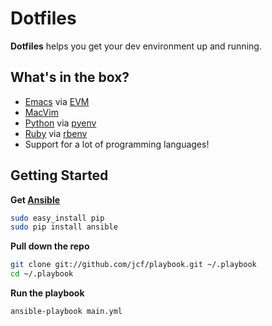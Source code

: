 # Dotfiles

**Dotfiles** helps you get your dev environment up and running.

## What's in the box?

- [Emacs][] via [EVM][]
- [MacVim][]
- [Python][] via [pyenv][]
- [Ruby][] via [rbenv][]
- Support for a lot of programming languages!

## Getting Started

**Get [Ansible][]**

``` sh
sudo easy_install pip
sudo pip install ansible
```

**Pull down the repo**

``` sh
git clone git://github.com/jcf/playbook.git ~/.playbook
cd ~/.playbook
```

**Run the playbook**

``` sh
ansible-playbook main.yml
```

[Ansible]: http://www.ansible.com/
[Dotfiles]: https://github.com/jcf/dotfiles
[EVM]: https://github.com/rejeep/evm
[Emacs]: http://www.gnu.org/software/emacs
[MacVim]: https://code.google.com/p/macvim/
[Python]: https://www.python.org/
[Ruby]: https://www.ruby-lang.org/en/
[pyenv]: https://github.com/yyuu/pyenv
[rbenv]: https://github.com/sstephenson/rbenv
